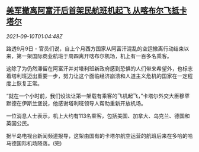 <!--1631237462000-->
[美军撤离阿富汗后首架民航班机起飞 从喀布尔飞抵卡塔尔](https://cn.reuters.com/article/afghanistan-civil-flights-0909-thur-idCNKBS2G602V)
------

<div><i>2021-09-10T01:04:48Z</i></div><p>路透9月9日 - 官员们说，自上个月西方国家从阿富汗混乱的空运撤离行动结束以来，第一架国际商业航班于周四离开喀布尔机场，机上有一百多名乘客。</p><p>这除了为仍然滞留在阿富汗并对塔利班新政府感到恐惧的人们带来希望外，也标志着塔利班迈出重要一步，努力让这个面临经济崩溃和人道主义危机的国家在一定程度上恢复正常。</p><p>“就在一个小时前，我们设法让第一架载有乘客的飞机起飞，”卡塔尔外交大臣穆罕默德在伊斯兰堡说，他感谢塔利班领导人帮助重新开放机场。</p><p>一位消息人士表示，机上大约有113名乘客，包括美国、加拿大、乌克兰、德国和英国公民。</p><p>据半岛电视台新闻频道报导，这架由国有的卡塔尔航空运营的航班后来在多哈的哈马德国际机场降落。(完)</p>
